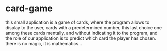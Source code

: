 # card-game
this small application is a game of cards, where the program allows to display to the user, cards with a predetermined number, this last choice one among these cards mentally, and without indicating it to the program, and the role of our application is to predict which card the player has chosen. there is no magic, it is mathematics...
